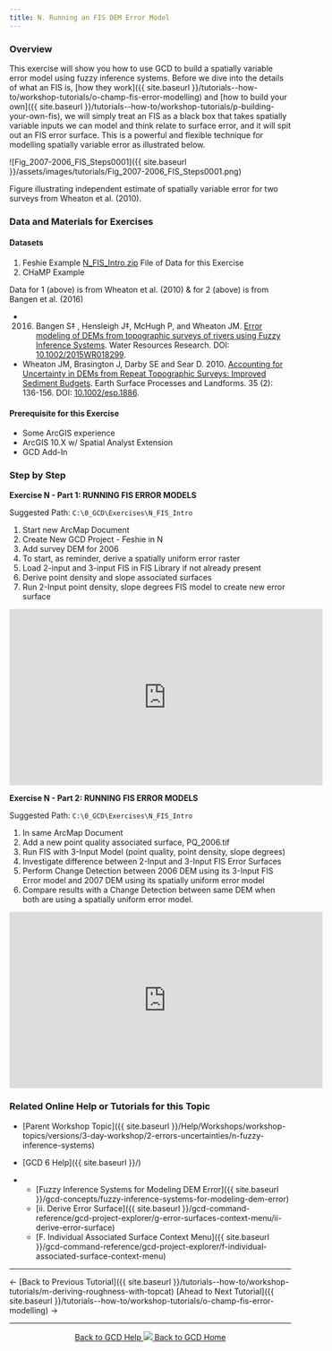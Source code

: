 ```yaml
---
title: N. Running an FIS DEM Error Model
---
```


### Overview

This exercise will show you how to use GCD to build a spatially variable error model using fuzzy inference systems. Before we dive into the details of what an FIS is, [how they work]({{ site.baseurl }}/tutorials--how-to/workshop-tutorials/o-champ-fis-error-modelling) and [how to build your own]({{ site.baseurl }}/tutorials--how-to/workshop-tutorials/p-building-your-own-fis), we will simply treat an FIS as a black box that takes spatially variable inputs we can model and think relate to surface error, and it will spit out an FIS error surface. This is a powerful and flexible technique for modelling spatially variable error as illustrated below.

![Fig_2007-2006_FIS_Steps0001]({{ site.baseurl }}/assets/images/tutorials/Fig_2007-2006_FIS_Steps0001.png)

 Figure illustrating independent estimate of spatially variable error for two surveys from Wheaton et al. (2010).

### Data and Materials for Exercises

#### Datasets

1. Feshie Example [N_FIS_Intro.zip](http://etalweb.joewheaton.org/etal_workshops/GCD/2015_USU/N_FIS_Intro.zip) File of Data for this Exercise 
2. CHaMP Example

Data for 1 (above) is from Wheaton et al. (2010) & for 2 (above) is from Bangen et al. (2016)

- 2016.  Bangen S‡ , Hensleigh J‡, McHugh P, and Wheaton JM.  [Error modeling of DEMs from topographic surveys of rivers using Fuzzy Inference Systems](https://www.researchgate.net/publication/292210478_Error_modeling_of_DEMs_from_topographic_surveys_of_rivers_using_fuzzy_inference_systems).  Water Resources Research. DOI: [10.1002/2015WR018299](http://dx.doi.org/10.1002/2015WR018299).
- Wheaton JM, Brasington J, Darby SE and Sear D. 2010. [Accounting for Uncertainty in DEMs from Repeat Topographic Surveys: Improved Sediment Budgets](https://www.researchgate.net/publication/227747150_Accounting_for_uncertainty_in_DEMs_from_repeat_topographic_surveys_Improved_sediment_budgets). Earth Surface Processes and Landforms. 35 (2): 136-156. DOI: [10.1002/esp.1886](http://dx.doi.org/10.1002/esp.1886).  

#### Prerequisite for this Exercise

- Some ArcGIS experience
- ArcGIS 10.X w/ Spatial Analyst Extension
- GCD Add-In

### Step by Step

**Exercise N - Part 1: RUNNING FIS ERROR MODELS**

Suggested Path: `C:\0_GCD\Exercises\N_FIS_Intro`

1. Start new ArcMap Document
2. Create New GCD Project - Feshie in N
3. Add survey DEM for 2006
4. To start, as reminder, derive a spatially uniform error raster
5. Load 2-input and 3-input FIS in FIS Library if not already present
6. Derive point density and slope associated surfaces
7. Run 2-Input point density, slope degrees FIS model to create new error surface

<iframe width="560" height="315" src="https://www.youtube.com/embed/Tp2wR20Z5aI" frameborder="0" gesture="media" allow="encrypted-media" allowfullscreen></iframe>

**Exercise N - Part 2: RUNNING FIS ERROR MODELS**

Suggested Path: `C:\0_GCD\Exercises\N_FIS_Intro`

1. In same ArcMap Document
2. Add a new point quality associated surface, PQ_2006.tif
3. Run FIS with 3-Input Model (point quality, point density, slope degrees)
4. Investigate difference between 2-Input and 3-Input FIS Error Surfaces
5. Perform Change Detection between 2006 DEM using its 3-Input FIS Error model and 2007 DEM using its spatially uniform error model
6. Compare results with a Change Detection between same DEM when both are using a spatially uniform error model. 

<iframe width="560" height="315" src="https://www.youtube.com/embed/gdJJ7K-xIh8" frameborder="0" gesture="media" allow="encrypted-media" allowfullscreen></iframe>

### Related Online Help or Tutorials for this Topic

- [Parent Workshop Topic]({{ site.baseurl }}/Help/Workshops/workshop-topics/versions/3-day-workshop/2-errors-uncertainties/n-fuzzy-inference-systems)

- [GCD 6 Help]({{ site.baseurl }}/)

- - [Fuzzy Inference Systems for Modeling DEM Error]({{ site.baseurl }}/gcd-concepts/fuzzy-inference-systems-for-modeling-dem-error)
  - [ii. Derive Error Surface]({{ site.baseurl }}/gcd-command-reference/gcd-project-explorer/g-error-surfaces-context-menu/ii-derive-error-surface)
  - [F. Individual Associated Surface Context Menu]({{ site.baseurl }}/gcd-command-reference/gcd-project-explorer/f-individual-associated-surface-context-menu)

------

← [Back to Previous Tutorial]({{ site.baseurl }}/tutorials--how-to/workshop-tutorials/m-deriving-roughness-with-topcat)        [Ahead to Next Tutorial]({{ site.baseurl }}/tutorials--how-to/workshop-tutorials/o-champ-fis-error-modelling) →

------
<div align="center">
	<a class="hollow button" href="{{ site.baseurl }}/Help"><i class="fa fa-chevron-circle-left"></i>  Back to GCD Help </a>  
	<a class="hollow button" href="{{ site.baseurl }}/"><img src="{{ site.baseurl}}/assets/images/icons/GCDAddIn.png">  Back to GCD Home </a>  
</div>